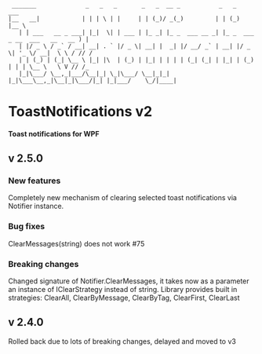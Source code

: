 ```
 _______              _   _   _       _   _  __ _           _   _                         ___  
|__   __|            | | | \ | |     | | (_)/ _(_)         | | (_)                       |__ \
   | | ___   __ _ ___| |_|  \| | ___ | |_ _| |_ _  ___ __ _| |_ _  ___  _ __  ___   __   __ ) |
   | |/ _ \ / _` / __| __| . ` |/ _ \| __| |  _| |/ __/ _` | __| |/ _ \| '_ \/ __|  \ \ / // /
   | | (_) | (_| \__ \ |_| |\  | (_) | |_| | | | | (_| (_| | |_| | (_) | | | \__ \   \ V // /_
   |_|\___/ \__,_|___/\__|_| \_|\___/ \__|_|_| |_|\___\__,_|\__|_|\___/|_| |_|___/    \_/|____|

```

# ToastNotifications v2
#### Toast notifications for WPF

## v 2.5.0
### New features
Completely new mechanism of clearing selected toast notifications via Notifier instance.
### Bug fixes
ClearMessages(string) does not work #75
### Breaking changes
Changed signature of Notifier.ClearMessages, it takes now as a parameter an instance of IClearStrategy instead of string.
Library provides built in strategies: ClearAll, ClearByMessage, ClearByTag, ClearFirst, ClearLast

## v 2.4.0
Rolled back due to lots of breaking changes, delayed and moved to v3